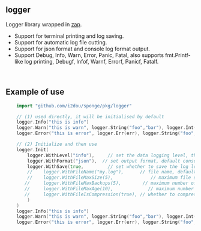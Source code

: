 ## logger

Logger library wrapped in [zap](https://github.com/uber-go/zap).

- Support for terminal printing and log saving.
- Support for automatic log file cutting.
- Support for json format and console log format output.
- Support Debug, Info, Warn, Error, Panic, Fatal, also supports fmt.Printf-like log printing, Debugf, Infof, Warnf, Errorf, Panicf, Fatalf.

<br>

## Example of use

```go
    import "github.com/i2dou/sponge/pkg/logger"

    // (1) used directly, it will be initialised by default
    logger.Info("this is info")
    logger.Warn("this is warn", logger.String("foo","bar"), logger.Int("size",10), logger.Any("obj",obj))
    logger.Error("this is error", logger.Err(err), logger.String("foo","bar"))

    // (2) Initialize and then use
    logger.Init(
        logger.WithLevel("info"),     // set the data logging level, the default is debug
        logger.WithFormat("json"),  // set output format, default console
        logger.WithSave(true,         // set whether to save the log locally, default false
        //    logger.WithFileName("my.log"),      // file name, default is "out.log"
        //    logger.WithFileMaxSize(5),              // maximum file size (MB), default 10
       //     logger.WithFileMaxBackups(5),        // maximum number of old files, default 100
       //     logger.WithFileMaxAge(10),             // maximum number of days for old documents, default 30
       //     logger.WithFileIsCompression(true), // whether to compress and archive old files, default false
        )
    )
    logger.Info("this is info")
    logger.Warn("this is warn", logger.String("foo","bar"), logger.Int("size",10), logger.Any("obj",obj))
    logger.Error("this is error", logger.Err(err), logger.String("foo","bar"))
```
